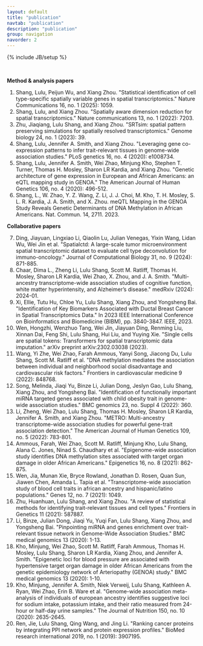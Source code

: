 ```yaml
---
layout: default
title: "publication"
navtab: "publication"
description: "publication"
group: navigation
navorder: 2
---
```

{% include JB/setup %}


<link rel="stylesheet" href="https://cdn.jsdelivr.net/gh/jpswalsh/academicons@1/css/academicons.min.css">
<br clear="left"/>

<div class="bigspacer"></div>

**Method & analysis papers**

1. Shang, Lulu, Peijun Wu, and Xiang Zhou. "Statistical identification of cell type-specific spatially variable genes in spatial transcriptomics." Nature Communications 16, no. 1 (2025): 1059.<br>
2. Shang, Lulu, and Xiang Zhou. "Spatially aware dimension reduction for spatial transcriptomics." Nature communications 13, no. 1 (2022): 7203.<br>
3. Zhu, Jiaqiang, Lulu Shang, and Xiang Zhou. "SRTsim: spatial pattern preserving simulations for spatially resolved transcriptomics." Genome biology 24, no. 1 (2023): 39.<br>
4. Shang, Lulu, Jennifer A. Smith, and Xiang Zhou. "Leveraging gene co-expression patterns to infer trait-relevant tissues in genome-wide association studies." PLoS genetics 16, no. 4 (2020): e1008734.<br>
5. Shang, Lulu, Jennifer A. Smith, Wei Zhao, Minjung Kho, Stephen T. Turner, Thomas H. Mosley, Sharon LR Kardia, and Xiang Zhou. "Genetic architecture of gene expression in European and African Americans: an eQTL mapping study in GENOA." The American Journal of Human Genetics 106, no. 4 (2020): 496-512.<br>
6. Shang, L., W. Zhao, Y. Z. Wang, Z. Li, J. J. Choi, M. Kho, T. H. Mosley, S. L. R. Kardia, J. A. Smith, and X. Zhou. meQTL Mapping in the GENOA Study Reveals Genetic Determinants of DNA Methylation in African Americans. Nat. Commun. 14, 2711. 2023.<br>

<div class="bigspacer"></div>

**Collaborative papers** 

7. Ding, Jiayuan, Lingxiao Li, Qiaolin Lu, Julian Venegas, Yixin Wang, Lidan Wu, Wei Jin et al. "Spatialctd: A large-scale tumor microenvironment spatial transcriptomic dataset to evaluate cell type deconvolution for immuno-oncology." Journal of Computational Biology 31, no. 9 (2024): 871-885.<br>
8. Chaar, Dima L., Zheng Li, Lulu Shang, Scott M. Ratliff, Thomas H. Mosley, Sharon LR Kardia, Wei Zhao, X. Zhou, and J. A. Smith. "Multi-ancestry transcriptome-wide association studies of cognitive function, white matter hyperintensity, and Alzheimer’s disease." medRxiv (2024): 2024-01.<br>
9. Xi, Ellie, Tutu Hu, Chloe Yu, Lulu Shang, Xiang Zhou, and Yongsheng Bai. "Identification of Key Biomarkers Associated with Ductal Breast Cancer in Spatial Transcriptomics Data." In 2023 IEEE International Conference on Bioinformatics and Biomedicine (BIBM), pp. 3840-3847. IEEE, 2023.<br>
10. Wen, Hongzhi, Wenzhuo Tang, Wei Jin, Jiayuan Ding, Renming Liu, Xinnan Dai, Feng Shi, Lulu Shang, Hui Liu, and Yuying Xie. "Single cells are spatial tokens: Transformers for spatial transcriptomic data imputation." arXiv preprint arXiv:2302.03038 (2023).<br>
11. Wang, Yi Zhe, Wei Zhao, Farah Ammous, Yanyi Song, Jiacong Du, Lulu Shang, Scott M. Ratliff et al. "DNA methylation mediates the association between individual and neighborhood social disadvantage and cardiovascular risk factors." Frontiers in cardiovascular medicine 9 (2022): 848768.<br>
12. Song, Melinda, Jiaqi Yu, Binze Li, Julian Dong, Jeslyn Gao, Lulu Shang, Xiang Zhou, and Yongsheng Bai. "Identification of functionally important miRNA targeted genes associated with child obesity trait in genome-wide association studies." BMC genomics 23, no. Suppl 4 (2022): 360.<br>
13. Li, Zheng, Wei Zhao, Lulu Shang, Thomas H. Mosley, Sharon LR Kardia, Jennifer A. Smith, and Xiang Zhou. "METRO: Multi-ancestry transcriptome-wide association studies for powerful gene-trait association detection." The American Journal of Human Genetics 109, no. 5 (2022): 783-801.<br>
14. Ammous, Farah, Wei Zhao, Scott M. Ratliff, Minjung Kho, Lulu Shang, Alana C. Jones, Ninad S. Chaudhary et al. "Epigenome-wide association study identifies DNA methylation sites associated with target organ damage in older African Americans." Epigenetics 16, no. 8 (2021): 862-875.<br>
15. Wen, Jia, Munan Xie, Bryce Rowland, Jonathan D. Rosen, Quan Sun, Jiawen Chen, Amanda L. Tapia et al. "Transcriptome-wide association study of blood cell traits in african ancestry and hispanic/latino populations." Genes 12, no. 7 (2021): 1049.<br>
16. Zhu, Huanhuan, Lulu Shang, and Xiang Zhou. "A review of statistical methods for identifying trait-relevant tissues and cell types." Frontiers in Genetics 11 (2021): 587887.<br>
17. Li, Binze, Julian Dong, Jiaqi Yu, Yuqi Fan, Lulu Shang, Xiang Zhou, and Yongsheng Bai. "Pinpointing miRNA and genes enrichment over trait-relevant tissue network in Genome-Wide Association Studies." BMC medical genomics 13 (2020): 1-13.<br>
18. Kho, Minjung, Wei Zhao, Scott M. Ratliff, Farah Ammous, Thomas H. Mosley, Lulu Shang, Sharon LR Kardia, Xiang Zhou, and Jennifer A. Smith. "Epigenetic loci for blood pressure are associated with hypertensive target organ damage in older African Americans from the genetic epidemiology network of Arteriopathy (GENOA) study." BMC medical genomics 13 (2020): 1-10.<br>
19. Kho, Minjung, Jennifer A. Smith, Niek Verweij, Lulu Shang, Kathleen A. Ryan, Wei Zhao, Erin B. Ware et al. "Genome-wide association meta-analysis of individuals of european ancestry identifies suggestive loci for sodium intake, potassium intake, and their ratio measured from 24-hour or half-day urine samples." The Journal of Nutrition 150, no. 10 (2020): 2635-2645.<br>
20. Ren, Jie, Lulu Shang, Qing Wang, and Jing Li. "Ranking cancer proteins by integrating PPI network and protein expression profiles." BioMed research international 2019, no. 1 (2019): 3907195.<br>


<div class="bigspacer"></div>

